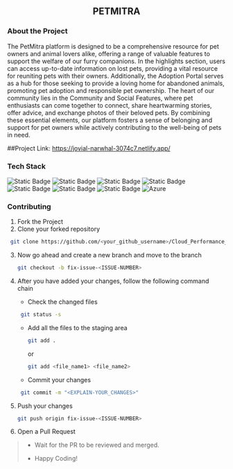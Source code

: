 <div align='center'>

## PETMITRA



</div>

### About the Project
> 
The PetMitra platform is designed to be a comprehensive resource for pet owners and animal lovers alike, offering a range of valuable features to support the welfare of our furry companions. In the highlights section, users can access up-to-date information on lost pets, providing a vital resource for reuniting pets with their owners. Additionally, the Adoption Portal serves as a hub for those seeking to provide a loving home for abandoned animals, promoting pet adoption and responsible pet ownership. The heart of our community lies in the Community and Social Features, where pet enthusiasts can come together to connect, share heartwarming stories, offer advice, and exchange photos of their beloved pets. By combining these essential elements, our platform fosters a sense of belonging and support for pet owners while actively contributing to the well-being of pets in need.

##Project Link: https://jovial-narwhal-3074c7.netlify.app/
### Tech Stack

![Static Badge](https://img.shields.io/badge/NodeJS-101010?logo=nodedotjs&logoColor=%23339933) ![Static Badge](https://img.shields.io/badge/MongoDB-101010?logo=mongodb&logoColor=%2347A248) ![Static Badge](https://img.shields.io/badge/ReactJS-101010?logo=react&logoColor=%2361DAFB) ![Static Badge](https://img.shields.io/badge/HTML-101010?logo=html5&logoColor=%23E34F26) ![Static Badge](https://img.shields.io/badge/JavaScript-101010?logo=javascript&logoColor=%23F7DF1E) ![Static Badge](https://img.shields.io/badge/Docker-101010?logo=docker&logoColor=%232496ED) ![Static Badge](https://img.shields.io/badge/CSS-202020?logo=css3&logoColor=%231572B6)
![Azure](https://img.shields.io/badge/Azure-0089D6?logo=microsoft-azure&logoColor=white&labelColor=101010)


### Contributing

1. Fork the Project
2. Clone your forked repository

```sh
 git clone https://github.com/<your_github_username>/Cloud_Performance_Tuning.git
```
3. Now go ahead and create a new branch and move to the branch
   ```sh
   git checkout -b fix-issue-<ISSUE-NUMBER>
   ```
4. After you have added your changes, follow the following command chain
   * Check the changed files
    ```sh
     git status -s
     ```

   * Add all the files to the staging area
      ```sh
     git add .
     ```
     or
     ```sh
     git add <file_name1> <file_name2>
     ```
   * Commit your changes
    ```sh
     git commit -m "<EXPLAIN-YOUR_CHANGES>"
     ```
5. Push your changes
   ```sh
   git push origin fix-issue-<ISSUE-NUMBER>
   ```
6. Open a Pull Request 
>
> * Wait for the PR to be reviewed and merged.
>
> * Happy Coding!

